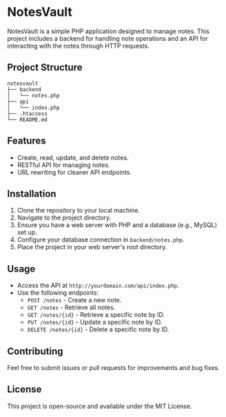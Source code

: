 # NotesVault

NotesVault is a simple PHP application designed to manage notes. This project includes a backend for handling note operations and an API for interacting with the notes through HTTP requests.

## Project Structure

```
notesvault
├── backend
│   └── notes.php
├── api
│   └── index.php
├── .htaccess
└── README.md
```

## Features

- Create, read, update, and delete notes.
- RESTful API for managing notes.
- URL rewriting for cleaner API endpoints.

## Installation

1. Clone the repository to your local machine.
2. Navigate to the project directory.
3. Ensure you have a web server with PHP and a database (e.g., MySQL) set up.
4. Configure your database connection in `backend/notes.php`.
5. Place the project in your web server's root directory.

## Usage

- Access the API at `http://yourdomain.com/api/index.php`.
- Use the following endpoints:
  - `POST /notes` - Create a new note.
  - `GET /notes` - Retrieve all notes.
  - `GET /notes/{id}` - Retrieve a specific note by ID.
  - `PUT /notes/{id}` - Update a specific note by ID.
  - `DELETE /notes/{id}` - Delete a specific note by ID.

## Contributing

Feel free to submit issues or pull requests for improvements and bug fixes.

## License

This project is open-source and available under the MIT License.